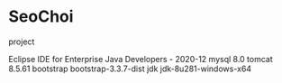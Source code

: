 # SeoChoi
project


Eclipse IDE for Enterprise Java Developers - 2020-12
mysql 8.0
tomcat 8.5.61
bootstrap bootstrap-3.3.7-dist
jdk jdk-8u281-windows-x64
